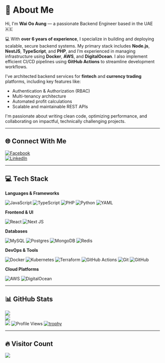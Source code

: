 # 💫 About Me

Hi, I'm **Wai Oo Aung** — a passionate Backend Engineer based in the UAE 🇦🇪

💻 With **over 6 years of experience**, I specialize in building and deploying scalable, secure backend systems. My primary stack includes **Node.js**, **NestJS**, **TypeScript**, and **PHP**, and I’m experienced in managing infrastructure using **Docker**, **AWS**, and **DigitalOcean**. I also implement efficient CI/CD pipelines using **GitHub Actions** to streamline development workflows.

I've architected backend services for **fintech** and **currency trading** platforms, including key features like:
- Authentication & Authorization (RBAC)
- Multi-tenancy architecture
- Automated profit calculations
- Scalable and maintainable REST APIs

I'm passionate about writing clean code, optimizing performance, and collaborating on impactful, technically challenging projects.

---

## 🌐 Connect With Me

[![Facebook](https://img.shields.io/badge/Facebook-%231877F2.svg?style=flat&logo=Facebook&logoColor=white)](https://www.facebook.com/nsisnotasava)  
[![LinkedIn](https://img.shields.io/badge/LinkedIn-%230077B5.svg?style=flat&logo=linkedin&logoColor=white)](https://www.linkedin.com/in/wai-oo-aung-31b409185)

---

## 💻 Tech Stack

**Languages & Frameworks**

![JavaScript](https://img.shields.io/badge/javascript-%23323330.svg?style=flat&logo=javascript&logoColor=%23F7DF1E)
![TypeScript](https://img.shields.io/badge/typescript-%23007ACC.svg?style=flat&logo=typescript&logoColor=white)
![PHP](https://img.shields.io/badge/php-%23777BB4.svg?style=flat&logo=php&logoColor=white)
![Python](https://img.shields.io/badge/python-3670A0?style=flat&logo=python&logoColor=ffdd54)
![YAML](https://img.shields.io/badge/yaml-%23ffffff.svg?style=flat&logo=yaml&logoColor=151515)

**Frontend & UI**

![React](https://img.shields.io/badge/react-%2320232a.svg?style=flat&logo=react&logoColor=%2361DAFB)
![Next JS](https://img.shields.io/badge/Next.js-%23000000.svg?style=flat&logo=next.js&logoColor=white)

**Databases**

![MySQL](https://img.shields.io/badge/mysql-4479A1.svg?style=flat&logo=mysql&logoColor=white)
![Postgres](https://img.shields.io/badge/postgres-%23316192.svg?style=flat&logo=postgresql&logoColor=white)
![MongoDB](https://img.shields.io/badge/MongoDB-%234ea94b.svg?style=flat&logo=mongodb&logoColor=white)
![Redis](https://img.shields.io/badge/redis-%23DD0031.svg?style=flat&logo=redis&logoColor=white)

**DevOps & Tools**

![Docker](https://img.shields.io/badge/docker-%230db7ed.svg?style=flat&logo=docker&logoColor=white)
![Kubernetes](https://img.shields.io/badge/kubernetes-%23326ce5.svg?style=flat&logo=kubernetes&logoColor=white)
![Terraform](https://img.shields.io/badge/terraform-%235835CC.svg?style=flat&logo=terraform&logoColor=white)
![GitHub Actions](https://img.shields.io/badge/github%20actions-%232671E5.svg?style=flat&logo=githubactions&logoColor=white)
![Git](https://img.shields.io/badge/git-%23F05033.svg?style=flat&logo=git&logoColor=white)
![GitHub](https://img.shields.io/badge/github-%23121011.svg?style=flat&logo=github&logoColor=white)

**Cloud Platforms**

![AWS](https://img.shields.io/badge/AWS-%23FF9900.svg?style=flat&logo=amazon-aws&logoColor=white)
![DigitalOcean](https://img.shields.io/badge/DigitalOcean-%230167ff.svg?style=flat&logo=digitalocean&logoColor=white)

---

## 📊 GitHub Stats

![](https://github-readme-stats.vercel.app/api?username=waiooaung&theme=buefy&hide_border=false&include_all_commits=true&count_private=true)  
![](https://github-readme-streak-stats.herokuapp.com/?user=waiooaung&theme=buefy&hide_border=false)  
![](https://github-readme-stats.vercel.app/api/top-langs/?username=waiooaung&theme=buefy&hide_border=false&include_all_commits=true&count_private=true&layout=compact)
![Profile Views](https://komarev.com/ghpvc/?username=waiooaung&color=blue)
[![trophy](https://github-profile-trophy.vercel.app/?username=waiooaung&theme=flat&column=6&margin-w=5)](https://github.com/ryo-ma/github-profile-trophy)

---

## 🔥 Visitor Count

[![](https://visitcount.itsvg.in/api?id=waiooaung&icon=2&color=6)](https://visitcount.itsvg.in)
